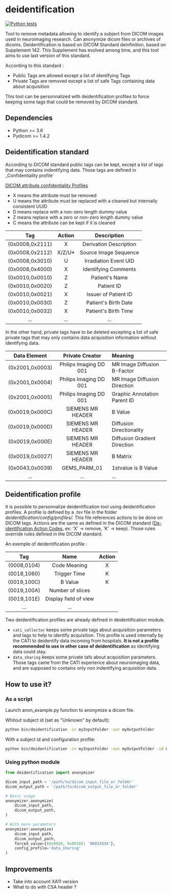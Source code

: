 # deidentification

[![Python tests](https://github.com/cati-neuroimaging/deidentification/actions/workflows/python-package.yml/badge.svg)](https://github.com/cati-neuroimaging/deidentification/actions/workflows/python-package.yml)

Tool to remove metadata allowing to identify a subject from DICOM images used in neuroimaging research. Can anonymize dicom files or archives of dicoms.
Deidentification is based on DICOM Standard deinfinition, based on Supplement 142. This Supplement has evolved among time, and this tool aims to use last version of this standard.

According to this standard :

- Public Tags are allowed except a list of identifying Tags
- Private Tags are removed except a list of safe Tags containing data about acquisition

This tool can be personnalized with deidentification profiles to force keeping some tags that could be removed by DICOM standard.

## Dependencies

- Python >= 3.6
- Pydicom >= 1.4.2

## Deidentification standard

According to DICOM standard public tags can be kept, except a list of tags that may contains indentifying data. Those tags are defined in _Confidentiality profile`

[DICOM attribute confidentiality Profiles](http://dicom.nema.org/medical/dicom/current/output/html/part15.html#chapter_E)

- X means the attribute must be removed
- U means the attribute must be replaced with a cleaned but internally consistent UUID
- D means replace with a non-zero length dummy value
- Z means replace with a zero or non-zero length dummy value
- C means the attribute can be kept if it is cleaned

| Tag | Action| Description |
| :---: | :---: | :---: |
| (0x0008,0x2111) | X | Derivation Description |
| (0x0008,0x2112) | X/Z/U* | Source Image Sequence |
| (0x0008,0x3010) | U | Irradiation Event UID |
| (0x0008,0x4000) | X | Identifying Comments |
| (0x0010,0x0010) | Z | Patient's Name |
| (0x0010,0x0020) | Z | Patient ID |
| (0x0010,0x0021) | X | Issuer of Patient ID |
| (0x0010,0x0030) | Z | Patient's Birth Date |
| (0x0010,0x0032) | X | Patient's Birth Time |
| ... | ... | ... |

In the other hand, private tags have to be deleted excepting a list of safe private tags that may only contains data acquisition information without identifying data.

| Data Element | Private Creator | Meaning |
| :---: | :---: | :--- |
| (0x2001,0x0003)| Philips Imaging DD 001 | MR Image Diffusion B-Factor |
| (0x2001,0x0004)| Philips Imaging DD 001 | MR Image Diffusion Direction |
| (0x2001,0x0005)| Philips Imaging DD 001 | Graphic Annotation Parent ID |
| (0x0019,0x000C)| SIEMENS MR HEADER | B Value |
| (0x0019,0x000D)| SIEMENS MR HEADER | Diffusion Directionality |
| (0x0019,0x000E)| SIEMENS MR HEADER | Diffusion Gradient Direction |
| (0x0019,0x0027)| SIEMENS MR HEADER | B Matrix |
| (0x0043,0x0039)| GEMS_PARM_01 | 1stvalue is B Value |
| ... | ... | ... |

## Deidentification profile

It is possible to personnalize deidentification tool using deidentification profiles. A profile is defined by a _.tsv_ file in the folder _deidentification/config/profiles/._ This file references actions to be done on DICOM tags. Actions are the same as defined in the DICOM standard ([De-identification Action Codes](https://dicom.nema.org/medical/dicom/current/output/html/part15.html#table_E.1-1a), ex: 'X' -> remove, 'K' -> keep).
Those rules override rules defined in the DICOM standard.

An exemple of deidentification profile :

| Tag | Name | Action |
| :---: | :---: | :---: |
| (0008,0104) | Code Meaning | X |
| (0018,1060) | Trigger Time | K |
| (0019,100C) | B Value | K |
| (0019,100A) | Number of slices |
| (0019,101E) | Display field of view |
| ... | ... |

Two deidentification profiles are already defined in deidentification module.

- `cati_collector` keeps some private tags about acquisition parameters and tags to help to identify acquisition. This profile is used internally by the CATI to deidentify data incoming from hospitals. **It is not a profile recommended to use in other case of deidentification** as identifying data could stay.
- `data_sharing` keeps some private tafs about acquisition parameters. Those tags came from the CATI experience about neuroimaging data, and are supposed to contains only non indentifying acquisition data.

## How to use it?

### As a script

Launch anon_example.py function to anonymize a dicom file.

Whitout subject id (set as "Unknown" by default):

```sh
python bin/deidentification -in myInputFolder -out myOutputFolder
```

With a subject id and configuration profile:

```sh
python bin/deidentification -in myInputFolder -out myOutputFolder -id 0001XXXX -c data_sharing
```

### Using python module

```python
from deidentification import anonymizer

dicom_input_path = '/path/to/dicom_input_file_or_folder'
dicom_output_path = '/path/to/dicom_output_file_or_folder'

# Basic usage
anonymizer.anonymize(
    dicom_input_path,
    dicom_output_path,
)

# With more parameters
anonymizer.anonymize(
    dicom_input_path,
    dicom_output_path,
    forced_value={(0x0010, 0x0010): '0001XXXX'},
    config_profile='data_sharing'
)
```

## Improvements

- Take into account XA11 version
- What to do with CSA header ?
